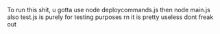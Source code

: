 To run this shit, u gotta use node deploycommands.js then node main.js
also test.js is purely for testing purposes rn it is pretty useless dont freak out